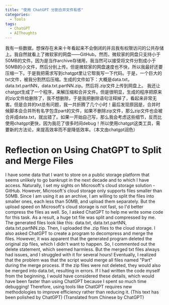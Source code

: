 ```yaml
---
title: "使用 ChatGPT 分割合并文件有感"
categories:
  - Tools
tags:
  - ChatGPT
  - AIThoughts
---
```


我有一些数据，想保存在未来十年看起来不会倒闭的并且我有权限访问的公共存储上。我自然就看上了微软家的网盘——GitHub。然而，微软家的网盘只支持小于50MB的文件。因为是当作archive存储用，我当然可以接受将文件分割成小于50MB的小文件，然后分别上传。但是微软家的网盘速度也不快，所以我最好还要压缩一下。于是我把需求写到chatgpt里让它帮我写一下代码。于是，一个巨大的txt文件，被我分割然后压缩。生成的文件如下：大概是data.txt，data.txt.partNN，data.txt.partNN.zip。然后将.zip文件上传到网盘上。
我还让chatgpt生成了一个程序，来解压缩和合并文件。但是很明显，生成的程序把原来的zip文件给删除了，我不想删除，于是我把删除语句注释掉了，看起来非常无害。但是合并的txt总有问题，我一共折腾了几个小时！最后发现原因是，合并时候脚本会合并所有名字包含part的文件，如果不删除zip文件，那么zip文件也会被合并成data.txt，就出错了。如果一开始自己写，那么我会考虑这些细节，反而比使用chatgpt更快，因为我花了很多时间debug！所以使用chatgpt这类工具，需要新的方法论，来提高效率而不是降低效率。（本文由chatgpt润色）
# Reflection on Using ChatGPT to Split and Merge Files
I have some data that I want to store on a public storage platform that seems unlikely to go bankrupt in the next decade and to which I have access. Naturally, I set my sights on Microsoft's cloud storage solution - GitHub. However, Microsoft's cloud storage only supports files smaller than 50MB. Since I am using it as an archive, I am willing to split the files into smaller ones, each less than 50MB, and upload them separately. But the upload speed on Microsoft's cloud storage is not fast, so I'd better compress the files as well. So, I asked ChatGPT to help me write some code for this task. As a result, a huge txt file was split and compressed by me. The generated files look like this: data.txt, data.txt.partNN, data.txt.partNN.zip. Then, I uploaded the .zip files to the cloud storage.
I also asked ChatGPT to create a program to decompress and merge the files. However, it was apparent that the generated program deleted the original zip files, which I didn't want to happen. So, I commented out the delete statement, which seemed harmless. But the merged txt files always had issues, and I struggled with it for several hours! Eventually, I realized that the problem was that the script would merge all files named "Part" during the merge process. If the zip files were not deleted, they would also be merged into data.txt, resulting in errors. If I had written the code myself from the beginning, I would have considered these details, which would have been faster than using ChatGPT because I spent so much time debugging! Therefore, using tools like ChatGPT requires new methodologies to improve efficiency rather than reducing it. (This text has been polished by ChatGPT)
(Translated from Chinese by ChatGPT)

